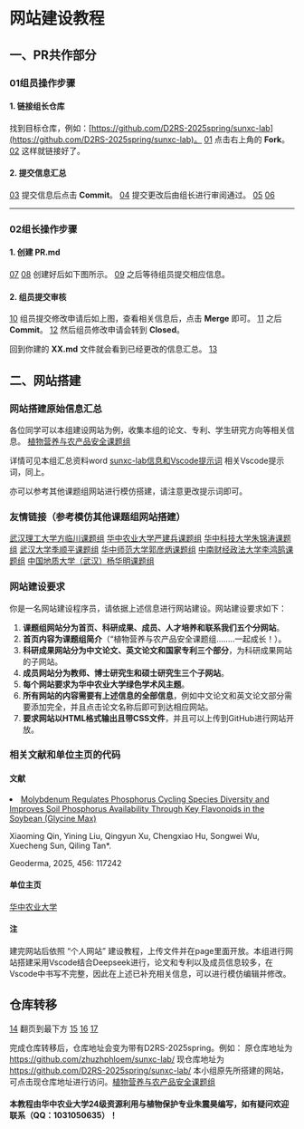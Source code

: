 # 网站建设教程

## 一、PR共作部分

### 01组员操作步骤

#### 1. 链接组长仓库

找到目标仓库，例如：[https://github.com/D2RS-2025spring/sunxc-lab](https://github.com/D2RS-2025spring/sunxc-lab)。
[01](https://github.com/D2RS-2025spring/sunxc-lab/picture/01.jpg)
点击右上角的 **Fork**。
[02](https://github.com/D2RS-2025spring/sunxc-lab/picture/02.jpg)
这样就链接好了。

#### 2. 提交信息汇总

[03](https://github.com/D2RS-2025spring/sunxc-lab/picture/03.jpg)
提交信息后点击 **Commit**。
[04](https://github.com/D2RS-2025spring/sunxc-lab/picture/04.jpg)
提交更改后由组长进行审阅通过。
[05](https://github.com/D2RS-2025spring/sunxc-lab/picture/05.jpg)
[06](https://github.com/D2RS-2025spring/sunxc-lab/picture/06.jpg)

----------------------------
### 02组长操作步骤

#### 1. 创建 PR.md

[07](https://github.com/D2RS-2025spring/sunxc-lab/picture/07.jpg)
[08](https://github.com/D2RS-2025spring/sunxc-lab/picture/08.jpg)
创建好后如下图所示。
[09](https://github.com/D2RS-2025spring/sunxc-lab/picture/09.jpg)
之后等待组员提交相应信息。

#### 2. 组员提交审核

[10](https://github.com/D2RS-2025spring/sunxc-lab/picture/10.jpg)
组员提交修改申请后如上图，查看相关信息后，点击 **Merge** 即可。
[11](https://github.com/D2RS-2025spring/sunxc-lab/picture/11.jpg)
之后 **Commit**。
[12](https://github.com/D2RS-2025spring/sunxc-lab/picture/12.jpg)
然后组员修改申请会转到 **Closed**。

回到你建的 **XX.md** 文件就会看到已经更改的信息汇总。
[13](https://github.com/D2RS-2025spring/sunxc-lab/picture/13.jpg)

## 二、网站搭建

### 网站搭建原始信息汇总

各位同学可以本组建设网站为例，收集本组的论文、专利、学生研究方向等相关信息。
[植物营养与农产品安全课题组](https://D2RS-2025spring.github.io/sunxc-lab/)

详情可见本组汇总资料word
[sunxc-lab信息和Vscode提示词](https://D2RS-2025spring.github.io/sunxc-lab/sunxc-lab信息和Vscode提示词.docx)
相关Vscode提示词，同上。

亦可以参考其他课题组网站进行模仿搭建，请注意更改提示词即可。

### 友情链接（参考模仿其他课题组网站搭建）

[武汉理工大学方临川课题组](http://linchuanf.cn/teachers.html)
[华中农业大学严建兵课题组](http://www.maizego.org/)
[华中科技大学朱锦涛课题组](http://posm.chem.hust.edu.cn/)
[武汉大学季顺平课题组](https://gpcv.whu.edu.cn/index.html)
[华中师范大学郭彦炳课题组](https://guogroup.ccnu.edu.cn/zh/sy.htm)
[中南财经政法大学李鸿鹄课题组](https://www.x-mol.com/groups/li_honghu)
[中国地质大学（武汉）杨华明课题组](http://hmyang.cug.edu.cn/)

### 网站建设要求

你是一名网站建设程序员，请依据上述信息进行网站建设。网站建设要求如下：
1. **课题组网站分为首页、科研成果、成员、人才培养和联系我们五个分网站**。
2. **首页内容为课题组简介**（“植物营养与农产品安全课题组........一起成长！）。
3. **科研成果网站分为中文论文、英文论文和国家专利三个部分**，为科研成果网站的子网站。
4. **成员网站分为教师、博士研究生和硕士研究生三个子网站**。
5. **每个网站要求为华中农业大学绿色学术风主题**。
6. **所有网站的内容需要有上述信息的全部信息**，例如中文论文和英文论文部分需要添加完全，并且点击论文名称后即可到达相应网站。
7. **要求网站以HTML格式输出且带CSS文件**，并且可以上传到GitHub进行网站开放。

### 相关文献和单位主页的代码

#### 文献

<li class="paper-item">
        <a href="https://doi.org/10.1016/j.geoderma.2025.117242" class="paper-link" target="_blank">
            Molybdenum Regulates Phosphorus Cycling Species Diversity and Improves Soil Phosphorus Availability Through Key Flavonoids in the Soybean (Glycine Max)
        </a>
        <p>Xiaoming Qin, Yining Liu, Qingyun Xu, Chengxiao Hu, Songwei Wu, Xuecheng Sun, Qiling Tan*.</p>
        <p>Geoderma, 2025, 456: 117242</p>
    </li>

#### 单位主页

[华中农业大学](https://www.hzau.edu.cn/)

#### 注

建完网站后依照 “个人网站” 建设教程，上传文件并在page里面开放。本组进行网站搭建采用Vscode结合Deepseek进行，论文和专利以及成员信息较多，在Vscode中书写不完整，因此在上述已补充相关信息，可以进行模仿编辑并修改。

## 仓库转移

[14](https://github.com/D2RS-2025spring/sunxc-lab/picture/14.jpg)
翻页到最下方
[15](https://github.com/D2RS-2025spring/sunxc-lab/picture/15.jpg)
[16](https://github.com/D2RS-2025spring/sunxc-lab/picture/16.jpg)
[17](https://github.com/D2RS-2025spring/sunxc-lab/picture/17.jpg)

完成仓库转移后，仓库地址会变为带有D2RS-2025spring。例如：
原仓库地址为 https://github.com/zhuzhphloem/sunxc-lab/
现仓库地址为 https://github.com/D2RS-2025spring/sunxc-lab/
本小组原先所搭建的网站，可点击现仓库地址进行访问。[植物营养与农产品安全课题组](https://D2RS-2025spring.github.io/sunxc-lab/)

#### 本教程由华中农业大学24级资源利用与植物保护专业朱震昊编写，如有疑问欢迎联系（QQ：1031050635）！
